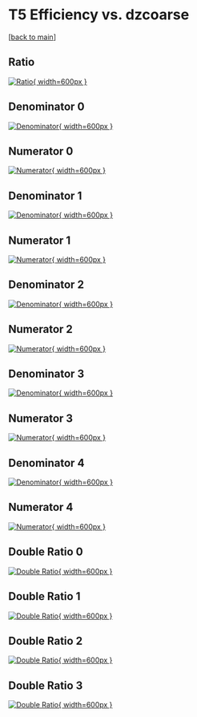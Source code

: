 # T5 Efficiency vs. dzcoarse

[[back to main](./)]



## Ratio

[![Ratio](../mtv/var/T5_xtr_211_1_eff_dzcoarse.png){ width=600px }](../mtv/var/T5_xtr_211_1_eff_dzcoarse.pdf)

## Denominator 0

[![Denominator](../mtv/den/T5_xtr_211_1_eff_dzcoarse_den0.png){ width=600px }](../mtv/den/T5_xtr_211_1_eff_dzcoarse_den0.pdf)

## Numerator 0

[![Numerator](../mtv/num/T5_xtr_211_1_eff_dzcoarse_num0.png){ width=600px }](../mtv/num/T5_xtr_211_1_eff_dzcoarse_num0.pdf)

## Denominator 1

[![Denominator](../mtv/den/T5_xtr_211_1_eff_dzcoarse_den1.png){ width=600px }](../mtv/den/T5_xtr_211_1_eff_dzcoarse_den1.pdf)

## Numerator 1

[![Numerator](../mtv/num/T5_xtr_211_1_eff_dzcoarse_num1.png){ width=600px }](../mtv/num/T5_xtr_211_1_eff_dzcoarse_num1.pdf)

## Denominator 2

[![Denominator](../mtv/den/T5_xtr_211_1_eff_dzcoarse_den2.png){ width=600px }](../mtv/den/T5_xtr_211_1_eff_dzcoarse_den2.pdf)

## Numerator 2

[![Numerator](../mtv/num/T5_xtr_211_1_eff_dzcoarse_num2.png){ width=600px }](../mtv/num/T5_xtr_211_1_eff_dzcoarse_num2.pdf)

## Denominator 3

[![Denominator](../mtv/den/T5_xtr_211_1_eff_dzcoarse_den3.png){ width=600px }](../mtv/den/T5_xtr_211_1_eff_dzcoarse_den3.pdf)

## Numerator 3

[![Numerator](../mtv/num/T5_xtr_211_1_eff_dzcoarse_num3.png){ width=600px }](../mtv/num/T5_xtr_211_1_eff_dzcoarse_num3.pdf)

## Denominator 4

[![Denominator](../mtv/den/T5_xtr_211_1_eff_dzcoarse_den4.png){ width=600px }](../mtv/den/T5_xtr_211_1_eff_dzcoarse_den4.pdf)

## Numerator 4

[![Numerator](../mtv/num/T5_xtr_211_1_eff_dzcoarse_num4.png){ width=600px }](../mtv/num/T5_xtr_211_1_eff_dzcoarse_num4.pdf)

## Double Ratio 0

[![Double Ratio](../mtv/ratio/T5_xtr_211_1_eff_dzcoarse_ratio0.png){ width=600px }](../mtv/ratio/T5_xtr_211_1_eff_dzcoarse_ratio0.pdf)

## Double Ratio 1

[![Double Ratio](../mtv/ratio/T5_xtr_211_1_eff_dzcoarse_ratio1.png){ width=600px }](../mtv/ratio/T5_xtr_211_1_eff_dzcoarse_ratio1.pdf)

## Double Ratio 2

[![Double Ratio](../mtv/ratio/T5_xtr_211_1_eff_dzcoarse_ratio2.png){ width=600px }](../mtv/ratio/T5_xtr_211_1_eff_dzcoarse_ratio2.pdf)

## Double Ratio 3

[![Double Ratio](../mtv/ratio/T5_xtr_211_1_eff_dzcoarse_ratio3.png){ width=600px }](../mtv/ratio/T5_xtr_211_1_eff_dzcoarse_ratio3.pdf)

